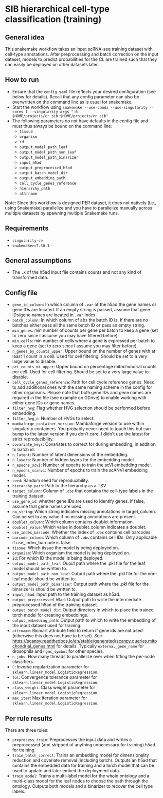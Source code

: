 # SIB hierarchical cell-type classification (training)

## General idea

This snakemake workflow takes an input scRNA-seq training dataset with cell-type annotations. After preprocessing and batch correction on the input dataset, models to predict probabilities for the CL are trained such that they can easily be deployed on other datasets later.

## How to run

- Ensure that the `config.yaml` file reflects your desired configuration (see below for details). Recall that any config parameter can also be overwritten on the command line as is usual for snakemake.
- Start the workflow using `snakemake --use-conda --use-singularity --cores 1 --singularity-args "-B $HOME/projects/cr_sib:$HOME/projects/cr_sib"`
- The following parameters do not have defaults in the config file and must thus always be bound on the command line:
  - `tissue`
  - `organism`
  - `id`
  - `output_model_path_leaf`
  - `output_model_path_non_leaf`
  - `output_model_path_binarizer`
  - `input_h5ad`
  - `output_preprocessed_h5ad`
  - `output_batch_model_dir`
  - `output_embedding_path`
  - `cell_cycle_genes_reference`
  - `hierarchy_path`
  - `attrname`

Note: Since this workflow is designed PER dataset, it does not natively (i.e., using Snakemake) parallelize and you have to parallelize manually across multiple datasets by spawning multiple Snakemake runs.

## Requirements

- `singularity-ce`
- `snakemake>=7.30.1`

## General assumptions

- The `.X` of the h5ad input file contains counts and not any kind of transformed data.

## Config file

- `gene_id_column`: In which column of `.var` of the h5ad the gene names or gene IDs are located. If an empty string is passed, assume that gene IDs/gene names are located in `.var`.index.
- `batch_column`: In which column of abs the batch ID is. If there are no batches either pass all the same batch ID or pass an empty string.
- `min_genes`: min number of counts per gene per batch to keep a gene (set to zero since I assume you may have filtered before).
- `min_cells`: min number of cells where a gene is expressed per batch to keep a gene (set to zero since I assume you may filter before).
- `n_genes_by_counts_upper`: Upper bound on the number of genes with at least 1 count in a cell. Used for cell filtering. Should be set to a very large value to disable.
- `pct_counts_mt_upper`: Upper bound on percentage mitochondrial counts per cell. Used for cell filtering. Should be set to a very large value to disable.
- `cell_cycle_genes_reference`: Path for cell cycle reference genes. Need to add additional ones with the same naming scheme in the config for other organisms. Please note that both gene IDs and gene names are required in the file (see example on GDrive) to enable working with either gene IDs or gene names.
- `filter_hvg`: Flag whether HVG selection should be performed before embedding.
- `filter_hvg_n`: Number of HVGs to select.
- `mambaforge_container_version`: Mambaforge version to use within singularity containers. You probably never need to touch this but can bump to the latest version if you don't care. I didn't use the latest for strict reproducibility.
- `covariate_keys`: Covariates to correct for during embedding, in addition to batch id.
- `n_latent`: Number of latent dimensions of the embedding.
- `n_layers`: Number of hidden layers for the embedding model.
- `n_epochs_scvi`: Number of epochs to train the scVI embedding model.
- `n_epochs_scanvi`: Number of epochs to train the scANVI embedding model.
- `seed`: Random seed for reproducibility.
- `hierarchy_path`: Path to the hierarchy as a TSV.
- `target_column`: Column of `.obs` that contains the cell-type labels in the training dataset.
- `use_gene_id`: whether gene IDs are used to identify genes. If false, assume that gene names are used.
- `na_string`: Which string indicates missing annotations in target_column. Can be set to any value if no missing annotations are present.
- `doublet_column`: Which column contains doublet information.
- `doublet_value`: Which value in doublet_column indicates a doublet.
- `use_index_barcode`: Whether the index of `.obs` contains cell barcodes.
- `barcode_column`: Which column of `.obs` contains cell IDs. Only applicable if use_index_barcode is false.
- `tissue`: Which tissue the model is being deployed on.
- `organism`: Which organism the model is being deployed on.
- `id`: For which ID the model is being deployed.
- `output_model_path_leaf`: Ouput path where the .pkl file for the leaf model should be written to.
- `output_model_path_non_leaf`: Output path where the .pkl file for the non-leaf model should be written to.
- `output_model_path_binarizer`: Output path where the .pkl file for the binarizer is should be written to.
- `input_h5ad`: Input path to the training dataset as h5ad.
- `output_preprocessed_h5ad`: Output path to write the intermediate preprocessed h5ad of the training dataset.
- `output_batch_model_dir`: Output directory in which to place the trained torch model for creating embeddings.
- `output_embedding_path`: Output path to which to write the embedding of the input dataset used for training.
- `attrname`: Biomart attribute field to return if gene ids are not used (otherwise this does not have to be set). See https://scanpy.readthedocs.io/en/stable/generated/scanpy.queries.mitochondrial_genes.html for details. Typically `external_gene_name` for drosophila and `hgnc_symbol` for other species.
- `n_jobs`: How many threads to parallelize over when fitting the per-node classifiers.
- `C`: Inverse regularization parameter for `sklearn.linear_model.LogisticRegression`.
- `tol`: Convergence tolerance parameter for `sklearn.linear_model.LogisticRegression`.
- `class_weight`: Class weight parameter for `sklearn.linear_model.LogisticRegression`.
- `max_iter`: Max iteration parameter for `sklearn.linear_model.LogisticRegression`.

## Per rule results

There are three rules:

- `preprocess_train`: Preprocesses the input data and writes a preprocessed (and stripped of anything unnecessary for training) h5ad for training.
- `train_batch_correct`: Trains an embedding model for dimensionality reduction and covariate removal (including batch). Outputs an h5ad that contains the embedded data for training and a torch model that can be used to update and later embed the deployment data.
- `train_model`: Trains a multi-label model for the whole ontology and a multi-class model for the leaf nodes to choose the path through the ontology. Outputs both models and a binarizer to recover the cell type labels.
